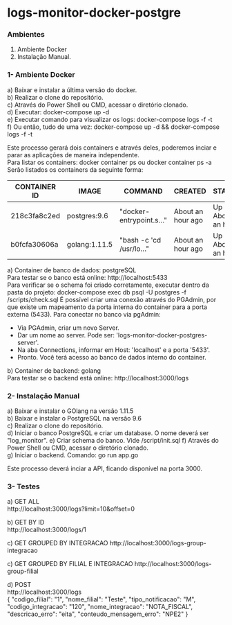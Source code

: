 # logs-monitor-docker-postgre

### Ambientes
1) Ambiente Docker  
2) Instalação Manual.  

### 1- Ambiente Docker
a) Baixar e instalar a última versão do docker.  
b) Realizar o clone do repositório.  
c) Através do Power Shell ou CMD, acessar o diretório clonado.  
d) Executar: docker-compose up -d  
e) Executar comando para visualizar os logs: docker-compose logs -f -t   
f) Ou então, tudo de uma vez: docker-compose up -d && docker-compose logs -f -t   

Este processo gerará dois containers e através deles, poderemos inciar e parar as aplicações de maneira independente.  
Para listar os containers: docker container ps ou docker container ps -a  
Serão listados os containers da seguinte forma:  

|CONTAINER ID | IMAGE | COMMAND | CREATED | STATUS | PORTS | NAMES |
|-------------|-------|---------|---------|--------|-------|-------|
|218c3fa8c2ed|postgres:9.6|"docker-entrypoint.s…"|About an hour ago|Up About an hour| 0.0.0.0:5433->5432/tcp|logs-monitor-docker-postgres_db_1
|b0fcfa30606a|golang:1.11.5|"bash -c 'cd /usr/lo…"|About an hour ago|Up About an hour|0.0.0.0:3000->3000/tcp|logs-monitor-docker-postgres_backend_1

a) Container de banco de dados: postgreSQL  
Para testar se o banco está online: http://localhost:5433  
Para verificar se o schema foi criado corretamente, executar dentro da pasta do projeto: docker-compose exec db psql -U postgres -f /scripts/check.sql
É possível criar uma conexão através do PGAdmin, por que existe um mapeamento da porta interna do container para a porta externa (5433).
Para conectar no banco via pgAdmin:
- Via PGAdmin, criar um novo Server.
- Dar um nome ao server. Pode ser: 'logs-monitor-docker-postgres-server'.
- Na aba Connections, informar em Host: 'localhost' e a porta '5433'.
- Pronto. Você terá acesso ao banco de dados interno do container.

b) Container de backend: golang  
Para testar se o backend está online: http://localhost:3000/logs  

### 2- Instalação Manual
a) Baixar e instalar o GOlang na versão 1.11.5  
b) Baixar e instalar o PostgreSQL na versão 9.6  
c) Realizar o clone do repositório.  
d) Iniciar o banco PostgreSQL e criar um database. O nome deverá ser "log_monitor".
e) Criar schema do banco. Vide /script/init.sql
f) Através do Power Shell ou CMD, acessar o diretório clonado.  
g) Iniciar o backend. Comando: go run app.go  

Este processo deverá inciar a API, ficando disponível na porta 3000.  

### 3- Testes
a) GET ALL  
http://localhost:3000/logs?limit=10&offset=0 

b) GET BY ID  
http://localhost:3000/logs/1  

c) GET GROUPED BY INTEGRACAO
http://localhost:3000/logs-group-integracao

c) GET GROUPED BY FILIAL E INTEGRACAO
http://localhost:3000/logs-group-filial

d) POST  
http://localhost:3000/logs  
{
	"codigo_filial": "1",
	"nome_filial": "Teste",
	"tipo_notificacao": "M",
	"codigo_integracao": "120",
	"nome_integracao": "NOTA_FISCAL",
	"descricao_erro": "eita",
	"conteudo_mensagem_erro": "NPE2"
}



